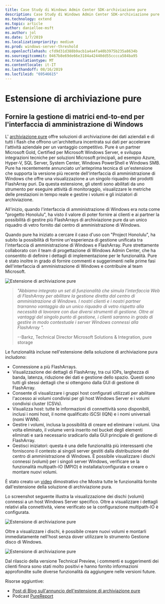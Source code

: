 ```yaml
---
title: Case Study di Windows Admin Center SDK-archiviazione pure
description: Case Study di Windows Admin Center SDK-archiviazione pure
ms.technology: extend
ms.topic: article
author: daniellee-msft
ms.author: jol
ms.date: 1/7/2019
ms.localizationpriority: medium
ms.prod: windows-server-threshold
ms.openlocfilehash: cfd9d31d388b9acb1a4a4fa40b3975b235a8634b
ms.sourcegitcommit: 0467b8e69de66e3184a42440dd55cccca584ba95
ms.translationtype: MT
ms.contentlocale: it-IT
ms.lasthandoff: 08/16/2019
ms.locfileid: "69546615"
---
```

# <a name="pure-storage-extension"></a>Estensione di archiviazione pure

## <a name="providing-end-to-end-array-management-for-windows-admin-center"></a>Fornire la gestione di matrici end-to-end per l'interfaccia di amministrazione di Windows 

L' [archiviazione pure](https://www.purestorage.com/) offre soluzioni di archiviazione dei dati aziendali e di tutti i flash che offrono un'architettura incentrata sui dati per accelerare l'attività aziendale per un vantaggio competitivo.  Pure è un partner Microsoft Gold, Certified per Microsoft Windows Server, e sviluppa integrazioni tecniche per soluzioni Microsoft principali, ad esempio Azure, Hyper-V, SQL Server, System Center, Windows PowerShell e Windows SMB. Pure ha recentemente annunciato un'anteprima tecnica di un'estensione che supporta la versione più recente dell'interfaccia di amministrazione di Windows che offre una visualizzazione a un singolo riquadro dei prodotti FlashArray puri.  Da questa estensione, gli utenti sono abilitati da uno strumento per eseguire attività di monitoraggio, visualizzare le metriche delle prestazioni in tempo reale e gestire i volumi e gli iniziatori di archiviazione.

All'inizio, quando l'interfaccia di amministrazione di Windows era nota come "progetto Honolulu", ha visto il valore di poter fornire ai clienti e ai partner la possibilità di gestire più FlashArrays di archiviazione pure da un unico riquadro di vetro fornito dal centro di amministrazione di Windows.

Quando pure ha iniziato a cercare il caso d'uso con "Project Honolulu", ha subito la possibilità di fornire un'esperienza di gestione unificata tra l'interfaccia di amministrazione di Windows e FlashArray. Pure strettamente collaborato con il team di progettazione di Windows Admin Center, che ha consentito di definire i dettagli di implementazione per le funzionalità. Pure è stato inoltre in grado di fornire commenti e suggerimenti nelle prime fasi dell'interfaccia di amministrazione di Windows e contribuire al team Microsoft. 

![Estensione di archiviazione pure](../../media/extend-case-study-purestorage/purestorage-1.png)

> <cite>"Abbiamo integrato un set di funzionalità che simula l'interfaccia Web di FlashArray per abilitare la gestione diretta dal centro di amministrazione di Windows. I nostri clienti e i nostri partner trarranno vantaggio da un unico riquadro di vetro rispetto alla necessità di lavorare con due diversi strumenti di gestione. Oltre ai vantaggi del singolo punto di gestione, i clienti saranno in grado di gestire in modo contestuale i server Windows connessi alla FlashArray ".</cite>
>
> --Barkz, Technical Director Microsoft Solutions & Integration, pure storage

Le funzionalità incluse nell'estensione della soluzione di archiviazione pura includono:
- Connessione a più FlashArrays.
- Visualizzazione dei dettagli di FlashArray, tra cui IOPs, larghezza di banda, latenza, riduzione dei dati e gestione dello spazio. Questi sono tutti gli stessi dettagli che si ottengono dalla GUI di gestione di FlashArray.
- Consente di visualizzare i gruppi host configurati utilizzati per abilitare l'accesso ai volumi condivisi per gli host Windows Server e i volumi condivisi cluster (CSVs).
- Visualizza host: tutte le informazioni di connettività sono disponibili, inclusi i nomi host, il nome qualificato iSCSI (IQN) e i nomi universali (nomi WWN).
- Gestire i volumi, inclusa la possibilità di creare ed eliminare i volumi. Una volta eliminato, il volume verrà inserito nel bucket degli elementi eliminati e sarà necessario sradicarlo dalla GUI principale di gestione di FlashArray.
- Gestisci iniziatori: questa è una delle funzionalità più interessanti che forniscono il contesto ai singoli server gestiti dalla distribuzione del centro di amministrazione di Windows. È possibile visualizzare i dischi connessi (volumi) per i singoli server Windows, verificare se la funzionalità multipath-IO (MPIO) è installata/configurata e creare o montare nuovi volumi.

È stato creato un [video](https://youtu.be/IFAeCAd6V2g) dimostrativo che Mostra tutte le funzionalità fornite dall'estensione della soluzione di archiviazione pura. 

Lo screenshot seguente illustra la visualizzazione dei dischi (volumi) connessi a un host Windows Server specifico. Oltre a visualizzare i dettagli relativi alla connettività, viene verificato se la configurazione multipath-IO è configurata.

![Estensione di archiviazione pure](../../media/extend-case-study-purestorage/purestorage-2.png)

Oltre a visualizzare i dischi, è possibile creare nuovi volumi e montarli immediatamente nell'host senza dover utilizzare lo strumento Gestione disco di Windows.

![Estensione di archiviazione pure](../../media/extend-case-study-purestorage/purestorage-3.png)

Dal rilascio della versione Technical Preview, i commenti e suggerimenti dei clienti finora sono stati molto positivi e hanno fornito informazioni approfondite sulle diverse funzionalità da aggiungere nelle versioni future. 

Risorse aggiuntive:
- [Post di Blog sull'annuncio dell'estensione di archiviazione pure](https://blog.purestorage.com/tech-preview-of-the-pure-storage-extension-for-windows-admin-center/)
- Podcast [PureReport](https://itunes.apple.com/podcast/windows-admin-center-extension-from-pure-storage/id1392639991?i=1000424316130&mt=2)
